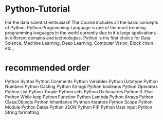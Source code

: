 # Python-Tutorial
For the data scientist enthusiast!
The Course includes all the basic concepts of Python. Python Programming Language is one of the most trending programming languages in the world currently due to it's large applications in different domains and technologies. Python is the first choice for Data Science, Machine Learning, Deep Learning, Computer Vision, Block chain etc.,
# recommended order 
Python Syntax
Python Comments
Python Variables
Python Datatype
Python Numbers
Python Casting
Python Strings
Python booleans
Python Operators
Python List
Python Touple
Python sets
Python Dictionaries
Python If..Else
Python While loop
Python Function 
Python Lambda
Python Arrays
Python Class/Objects
Python Inheritance
Pyhthon iterators
Python Scope
Python Module
Python Dates
Python JSON
Python PIP
Python User input
Python String formatting
